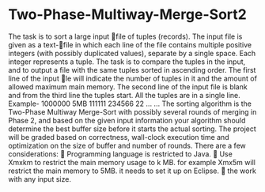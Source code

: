 # Two-Phase-Multiway-Merge-Sort2
The task is to sort a large input file of tuples (records). The input file is given as a text-file in which
each line of the file contains multiple positive integers (with possibly duplicated values), separate by
a single space. Each integer represents a tuple. The task is to compare the tuples in the input, and
to output a file with the same tuples sorted in ascending order. The first line of the input le will
indicate the number of tuples in it and the amount of allowed maximum main memory. The second
line of the input file is blank and from the third line the tuples start. All the tuples are in a single
line. Example-
1000000 5MB
111111 234566 22 ... ...
The sorting algorithm is the Two-Phase Multiway Merge-Sort with possibly several rounds of
merging in Phase 2, and based on the given input information your algorithm should determine the
best buffer size before it starts the actual sorting.
The project will be graded based on correctness, wall-clock execution time and optimization on the
size of buffer and number of rounds.
There are a few considerations:
 Programming language is restricted to Java.
   Use Xmxkm to restrict the main memory usage to k MB. for example Xmx5m will restrict the
main memory to 5MB. it  needs  to  set it up on Eclipse.
 the work with any input size.
